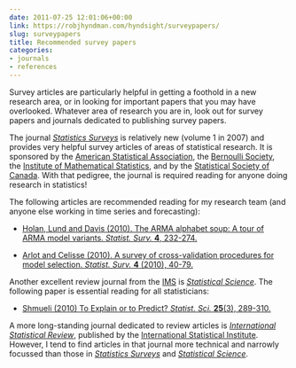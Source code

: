 ```yaml
---
date: 2011-07-25 12:01:06+00:00
link: https://robjhyndman.com/hyndsight/surveypapers/
slug: surveypapers
title: Recommended survey papers
categories:
- journals
- references
---
```


Survey articles are particularly helpful in getting a foothold in a new research area, or in looking for important papers that you may have overlooked. Whatever area of research you are in, look out for survey papers and journals dedicated to publishing survey papers.<!-- more -->

The journal [_Statistics Surveys_](http://projecteuclid.org/ssu) is relatively new (volume 1 in 2007) and provides very helpful survey articles of areas of statistical research. It is sponsored by the [American Statistical Association](http://www.amstat.org/), the [Bernoulli Society](http://www.bernoulli-society.org/), the [Institute of Mathematical Statistics](http://www.imstat.org/), and by the [Statistical Society of Canada](http://www.ssc.ca/). With that pedigree, the journal is required reading for anyone doing research in statistics!

The following articles are recommended reading for my research team (and anyone else working in time series and forecasting):



  * [Holan, Lund and Davis (2010). The ARMA alphabet soup: A tour of ARMA model variants. _Statist. Surv._ **4**, 232-274.](http://projecteuclid.org/euclid.ssu/1291731822)


  * [Arlot and Celisse (2010). A survey of cross-validation procedures for model selection. _Statist. Surv._ **4** (2010), 40-79.]( http://projecteuclid.org/euclid.ssu/1268143839)

Another excellent review journal from the [IMS](http://www.imstat.org/) is _[Statistical Science](http://www.imstat.org/sts/)_. The following paper is essential reading for all statisticians:



  * [Shmueli (2010) To Explain or to Predict? _Statist. Sci._ **25**(3), 289-310.](http://projecteuclid.org/euclid.ss/1294167961)

A more long-standing journal dedicated to review articles is _[International Statistical Review](http://onlinelibrary.wiley.com/journal/10.1111/(ISSN)1751-5823)_, published by the [International Statistical Institute](http://isi-web.org/). However, I tend to find articles in that journal more technical and narrowly focussed than those in _[Statistics Surveys](http://projecteuclid.org/ssu)_ and [_Statistical Science_](http://www.imstat.org/sts/).
